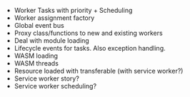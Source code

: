 * Worker Tasks with priority + Scheduling
* Worker assignment factory
* Global event bus
* Proxy class/functions to new and existing workers
* Deal with module loading
* Lifecycle events for tasks. Also exception handling.
* WASM loading
* WASM threads
* Resource loaded with transferable (with service worker?)
* Service worker story? 
* Service worker scheduling?

